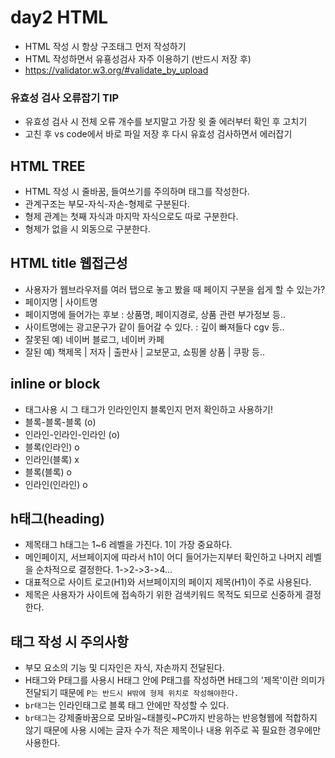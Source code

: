 # day2 HTML
* HTML 작성 시 항상 구조태그 먼저 작성하기
* HTML 작성하면서 유횽성검사 자주 이용하기 (반드시 저장 후)
* https://validator.w3.org/#validate_by_upload
### 유효성 검사 오류잡기 TIP
* 유효성 검사 시 전체 오류 개수를 보지말고 가장 윗 줄 에러부터 확인 후 고치기
* 고친 후 vs code에서 바로 파일 저장 후 다시 유효성 검사하면서 에러잡기
## HTML TREE
* HTML 작성 시 줄바꿈, 들여쓰기를 주의하며 태그를 작성한다.
* 관계구조는 부모-자식-자손-형제로 구분된다.
* 형제 관계는 첫째 자식과 마지막 자식으로도 따로 구분한다.
* 형제가 없을 시 외동으로 구분한다.
## HTML title 웹접근성
* 사용자가 웹브라우저를 여러 탭으로 놓고 봤을 때 페이지 구분을 쉽게 할 수 있는가?
* 페이지명 | 사이트명
* 페이지명에 들어가는 후보 : 상품명, 페이지경로, 상품 관련 부가정보 등..
* 사이트명에는 광고문구가 같이 들어갈 수 있다. : 깊이 빠져들다 cgv 등..
* 잘못된 예) 네이버 블로그, 네이버 카페
* 잘된 예) 책제목 | 저자 | 출판사 | 교보문고, 쇼핑몰 상품 | 쿠팡 등..
## inline or block
* 태그사용 시 그 태그가 인라인인지 블록인지 먼저 확인하고 사용하기!
* 블록-블록-블록 (o)
* 인라인-인라인-인라인 (o)
* 블록(인라인) o
* 인라인(블록) x
* 블록(블록) o
* 인라인(인라인) o
## h태그(heading)
* 제목태그 h태그는 1~6 레벨을 가진다. 1이 가장 중요하다.
* 메인페이지, 서브페이지에 따라서 h1이 어디 들어가는지부터 확인하고 나머지 레벨을 순차적으로 결정한다. 1->2->3->4...
* 대표적으로 사이트 로고(H1)와 서브페이지의 페이지 제목(H1)이 주로 사용된다.
* 제목은 사용자가 사이트에 접속하기 위한 검색키워드 목적도 되므로 신중하게 결정한다.
## 태그 작성 시 주의사항
* 부모 요소의 기능 및 디자인은 자식, 자손까지 전달된다.
* H태그와 P태그를 사용시 H태그 안에 P태그를 작성하면 H태그의 '제목'이란 의미가 전달되기 때문에 `P는 반드시 H밖에 형제 위치로 작성해야한다.`
* `br태그`는 인라인태그로 블록 태그 안에만 작성할 수 있다.
* `br태그`는 강제줄바꿈으로 모바일~태블릿~PC까지 반응하는 반응형웹에 적합하지 않기 때문에 사용 시에는 글자 수가 적은 제목이나 내용 위주로 꼭 필요한 경우에만 사용한다.